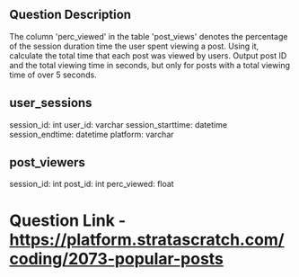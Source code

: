 ## Question Description

The column 'perc_viewed' in the table 'post_views' denotes the percentage of the session duration time the user spent viewing a post. Using it, 
calculate the total time that each post was viewed by users. Output post ID and the total viewing time in seconds, but only for posts with a total viewing time of over 5 seconds.

## user_sessions
session_id:                   int
user_id:                      varchar
session_starttime:            datetime
session_endtime:              datetime
platform:                     varchar

## post_viewers
session_id:                   int
post_id:                      int
perc_viewed:                  float


# Question Link - https://platform.stratascratch.com/coding/2073-popular-posts
